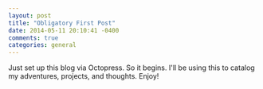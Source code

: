 ```yaml
---
layout: post
title: "Obligatory First Post"
date: 2014-05-11 20:10:41 -0400
comments: true
categories: general
---
```

Just set up this blog via Octopress.  So it begins.  I'll be using this to catalog my adventures, projects, and thoughts.  Enjoy!

